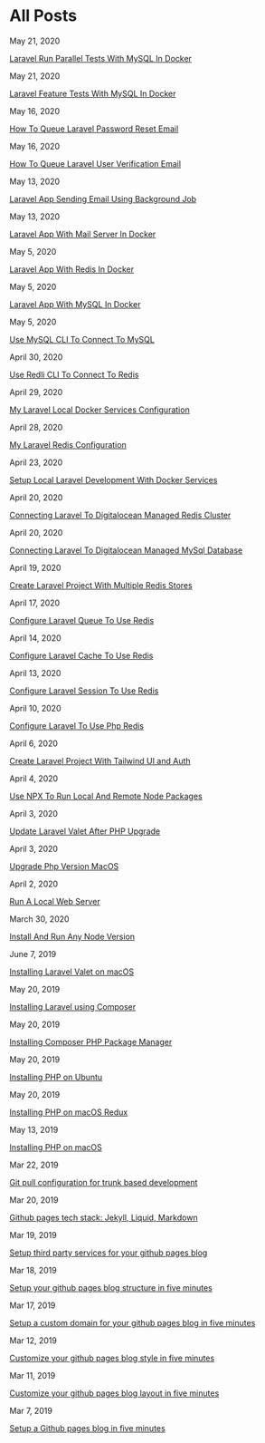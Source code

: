 # All Posts

May 21, 2020

[Laravel Run Parallel Tests With MySQL In Docker](https://aregsar.com/blog/2020/laravel-run-parallel-tests-with-mysql-in-docker)

May 21, 2020

[Laravel Feature Tests With MySQL In Docker](https://aregsar.com/blog/2020/laravel-feature-tests-with-mysql-in-docker)

May 16, 2020

[How To Queue Laravel Password Reset Email](https://aregsar.com/blog/2020/how-to-queue-laravel-password-reset-email)

May 16, 2020

[How To Queue Laravel User Verification Email](https://aregsar.com/blog/2020/how-to-queue-laravel-user-verification-email)

May 13, 2020

[Laravel App Sending Email Using Background Job](https://aregsar.com/blog/2020/laravel-app-sending-email-using-background-job)

May 13, 2020

[Laravel App With Mail Server In Docker](https://aregsar.com/blog/2020/laravel-app-with-mail-server-in-docker)

May 5, 2020

[Laravel App With Redis In Docker](https://aregsar.com/blog/2020/laravel-app-with-redis-in-docker)

May 5, 2020

[Laravel App With MySQL In Docker](https://aregsar.com/blog/2020/laravel-app-with-mysql-in-docker)

May 5, 2020

[Use MySQL CLI To Connect To MySQL](https://aregsar.com/blog/2020/use-mysql-cli-to-connect-to-mysql)

April 30, 2020

[Use Redli CLI To Connect To Redis](https://aregsar.com/blog/2020/use-redli-cli-to-connect-to-redis)

April 29, 2020

[My Laravel Local Docker Services Configuration](https://aregsar.com/blog/2020/my-laravel-local-docker-services-configuration)

April 28, 2020

[My Laravel Redis Configuration](https://aregsar.com/blog/2020/my-laravel-redis-configuration)

April 23, 2020

[Setup Local Laravel Development With Docker Services](https://aregsar.com/blog/2020/setup-local-laravel-development-with-docker-services)

April 20, 2020

[Connecting Laravel To Digitalocean Managed Redis Cluster](https://aregsar.com/blog/2020/connecting-laravel-to-digitalocean-managed-redis-cluster)

April 20, 2020

[Connecting Laravel To Digitalocean Managed MySql Database](https://aregsar.com/blog/2020/connecting-laravel-to-digitalocean-managed-mysql-database)

April 19, 2020

[Create Laravel Project With Multiple Redis Stores](https://aregsar.com/blog/2020/create-laravel-project-with-multiple-redis-stores)

April 17, 2020

[Configure Laravel Queue To Use Redis](https://aregsar.com/blog/2020/configure-laravel-queue-to-use-redis)

April 14, 2020

[Configure Laravel Cache To Use Redis](https://aregsar.com/blog/2020/configure-laravel-cache-to-use-redis)

April 13, 2020

[Configure Laravel Session To Use Redis](https://aregsar.com/blog/2020/configure-laravel-session-to-use-redis)

April 10, 2020

[Configure Laravel To Use Php Redis](https://aregsar.com/blog/2020/configure-laravel-to-use-php-redis)

April 6, 2020

[Create Laravel Project With Tailwind UI and Auth](https://aregsar.com/blog/2020/create-laravel-project-with-tailwind-ui-and-auth)

April 4, 2020

[Use NPX To Run Local And Remote Node Packages](https://aregsar.com/blog/2020/use-npx-to-run-local-and-remote-node-packages)

April 3, 2020

[Update Laravel Valet After PHP Upgrade](https://aregsar.com/blog/2020/update-laravel-valet-after-php-upgrade)

April 3, 2020

[Upgrade Php Version MacOS](https://aregsar.com/blog/2020/upgrade-php-version-macOS)

April 2, 2020

[Run A Local Web Server](https://aregsar.com/blog/2020/run-a-local-web-server)

March 30, 2020

[Install And Run Any Node Version](https://aregsar.com/blog/2020/install-and-run-any-node-version)

June 7, 2019

[Installing Laravel Valet on macOS](https://aregsar.com/blog/2019/installing-laravel-valet-on-macOS)

May 20, 2019

[Installing Laravel using Composer](https://aregsar.com/blog/2019/installing-laravel-using-composer)

May 20, 2019

[Installing Composer PHP Package Manager](https://aregsar.com/blog/2019/installing-composer-php-package-manager)

May 20, 2019

[Installing PHP on Ubuntu](https://aregsar.com/blog/2019/installing-php-on-ubuntu)

May 20, 2019

[Installing PHP on macOS Redux](https://aregsar.com/blog/2019/installing-php-on-macos-redux)

May 13, 2019

[Installing PHP on macOS](https://aregsar.com/blog/2019/installing-php-on-macos)

Mar 22, 2019

[Git pull configuration for trunk based development](https://aregsar.com/blog/2019/git-pull-configuration-for-trunk-based-development)

Mar 20, 2019

[Github pages tech stack: Jekyll, Liquid, Markdown](https://aregsar.com/blog/2019/github-pages-tech-stack-jekyll-markdown-liquid)

Mar 19, 2019

[Setup third party services for your github pages blog](https://aregsar.com/blog/2019/how-to-setup-third-party-services-for-your-github-pages-blog)

Mar 18, 2019

[Setup your github pages blog structure in five minutes](https://aregsar.com/blog/2019/how-to-setup-your-github-pages-blog-structure-in-five-minutes)

Mar 17, 2019

[Setup a custom domain for your github pages blog in five minutes](https://aregsar.com/blog/2019/how-to-setup-a-custom-domain-for-your-github-pages-blog-in-five-minutes)

Mar 12, 2019

[Customize your github pages blog style in five minutes](https://aregsar.com/blog/2019/how-to-customize-your-github-pages-blog-style-in-five-minutes)

Mar 11, 2019

[Customize your github pages blog layout in five minutes](https://aregsar.com/blog/2019/how-to-customize-your-github-pages-blog-layout-in-five-minutes)

Mar 7, 2019

[Setup a Github pages blog in five minutes](https://aregsar.com/blog/2019/how-to-setup-a-github-pages-blog-in-five-minutes)